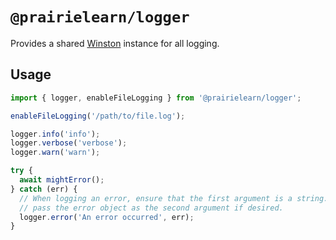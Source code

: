 # `@prairielearn/logger`

Provides a shared [Winston](https://github.com/winstonjs/winston) instance for all logging.

## Usage

```ts
import { logger, enableFileLogging } from '@prairielearn/logger';

enableFileLogging('/path/to/file.log');

logger.info('info');
logger.verbose('verbose');
logger.warn('warn');

try {
  await mightError();
} catch (err) {
  // When logging an error, ensure that the first argument is a string. You can
  // pass the error object as the second argument if desired.
  logger.error('An error occurred', err);
}
```

